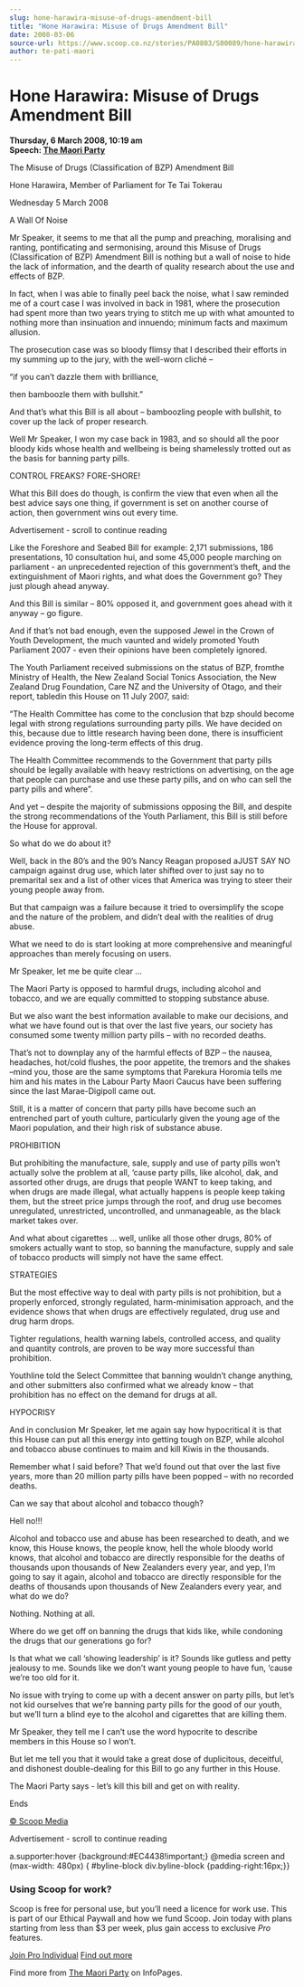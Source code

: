 ```yaml
---
slug: hone-harawira-misuse-of-drugs-amendment-bill
title: "Hone Harawira: Misuse of Drugs Amendment Bill"
date: 2008-03-06
source-url: https://www.scoop.co.nz/stories/PA0803/S00089/hone-harawira-misuse-of-drugs-amendment-bill.htm
author: te-pati-maori
---
```

Hone Harawira: Misuse of Drugs Amendment Bill
=============================================

**Thursday, 6 March 2008, 10:19 am**  
**Speech: [The Maori Party](https://info.scoop.co.nz/The_Maori_Party)**

The Misuse of Drugs (Classification of BZP) Amendment Bill

Hone Harawira, Member of Parliament for Te Tai Tokerau

Wednesday 5 March 2008

A Wall Of Noise

Mr Speaker, it seems to me that all the pump and preaching, moralising and ranting, pontificating and sermonising, around this Misuse of Drugs (Classification of BZP) Amendment Bill is nothing but a wall of noise to hide the lack of information, and the dearth of quality research about the use and effects of BZP.

In fact, when I was able to finally peel back the noise, what I saw reminded me of a court case I was involved in back in 1981, where the prosecution had spent more than two years trying to stitch me up with what amounted to nothing more than insinuation and innuendo; minimum facts and maximum allusion.

The prosecution case was so bloody flimsy that I described their efforts in my summing up to the jury, with the well-worn cliché –

“if you can’t dazzle them with brilliance,

then bamboozle them with bullshit.”

And that’s what this Bill is all about – bamboozling people with bullshit, to cover up the lack of proper research.

Well Mr Speaker, I won my case back in 1983, and so should all the poor bloody kids whose health and wellbeing is being shamelessly trotted out as the basis for banning party pills.

CONTROL FREAKS? FORE-SHORE!

What this Bill does do though, is confirm the view that even when all the best advice says one thing, if government is set on another course of action, then government wins out every time.

Advertisement - scroll to continue reading





Like the Foreshore and Seabed Bill for example: 2,171 submissions, 186 presentations, 10 consultation hui, and some 45,000 people marching on parliament - an unprecedented rejection of this government’s theft, and the extinguishment of Maori rights, and what does the Government go? They just plough ahead anyway.

And this Bill is similar – 80% opposed it, and government goes ahead with it anyway – go figure.

And if that’s not bad enough, even the supposed Jewel in the Crown of Youth Development, the much vaunted and widely promoted Youth Parliament 2007 - even their opinions have been completely ignored.

The Youth Parliament received submissions on the status of BZP, fromthe Ministry of Health, the New Zealand Social Tonics Association, the New Zealand Drug Foundation, Care NZ and the University of Otago, and their report, tabledin this House on 11 July 2007, said:

“The Health Committee has come to the conclusion that bzp should become legal with strong regulations surrounding party pills. We have decided on this, because due to little research having been done, there is insufficient evidence proving the long-term effects of this drug.

The Health Committee recommends to the Government that party pills should be legally available with heavy restrictions on advertising, on the age that people can purchase and use these party pills, and on who can sell the party pills and where”.

And yet – despite the majority of submissions opposing the Bill, and despite the strong recommendations of the Youth Parliament, this Bill is still before the House for approval.

So what do we do about it?

Well, back in the 80’s and the 90’s Nancy Reagan proposed aJUST SAY NO campaign against drug use, which later shifted over to just say no to premarital sex and a list of other vices that America was trying to steer their young people away from.

But that campaign was a failure because it tried to oversimplify the scope and the nature of the problem, and didn’t deal with the realities of drug abuse.

What we need to do is start looking at more comprehensive and meaningful approaches than merely focusing on users.

Mr Speaker, let me be quite clear …

The Maori Party is opposed to harmful drugs, including alcohol and tobacco, and we are equally committed to stopping substance abuse.

But we also want the best information available to make our decisions, and what we have found out is that over the last five years, our society has consumed some twenty million party pills – with no recorded deaths.

That’s not to downplay any of the harmful effects of BZP – the nausea, headaches, hot/cold flushes, the poor appetite, the tremors and the shakes –mind you, those are the same symptoms that Parekura Horomia tells me him and his mates in the Labour Party Maori Caucus have been suffering since the last Marae-Digipoll came out.

Still, it is a matter of concern that party pills have become such an entrenched part of youth culture, particularly given the young age of the Maori population, and their high risk of substance abuse.

PROHIBITION

But prohibiting the manufacture, sale, supply and use of party pills won’t actually solve the problem at all, ‘cause party pills, like alcohol, dak, and assorted other drugs, are drugs that people WANT to keep taking, and when drugs are made illegal, what actually happens is people keep taking them, but the street price jumps through the roof, and drug use becomes unregulated, unrestricted, uncontrolled, and unmanageable, as the black market takes over.

And what about cigarettes … well, unlike all those other drugs, 80% of smokers actually want to stop, so banning the manufacture, supply and sale of tobacco products will simply not have the same effect.

STRATEGIES

But the most effective way to deal with party pills is not prohibition, but a properly enforced, strongly regulated, harm-minimisation approach, and the evidence shows that when drugs are effectively regulated, drug use and drug harm drops.

Tighter regulations, health warning labels, controlled access, and quality and quantity controls, are proven to be way more successful than prohibition.

Youthline told the Select Committee that banning wouldn’t change anything, and other submitters also confirmed what we already know – that prohibition has no effect on the demand for drugs at all.

HYPOCRISY

And in conclusion Mr Speaker, let me again say how hypocritical it is that this House can put all this energy into getting tough on BZP, while alcohol and tobacco abuse continues to maim and kill Kiwis in the thousands.

Remember what I said before? That we’d found out that over the last five years, more than 20 million party pills have been popped – with no recorded deaths.

Can we say that about alcohol and tobacco though?

Hell no!!!

Alcohol and tobacco use and abuse has been researched to death, and we know, this House knows, the people know, hell the whole bloody world knows, that alcohol and tobacco are directly responsible for the deaths of thousands upon thousands of New Zealanders every year, and yep, I’m going to say it again, alcohol and tobacco are directly responsible for the deaths of thousands upon thousands of New Zealanders every year, and what do we do?

Nothing. Nothing at all.

Where do we get off on banning the drugs that kids like, while condoning the drugs that our generations go for?

Is that what we call ‘showing leadership’ is it? Sounds like gutless and petty jealousy to me. Sounds like we don’t want young people to have fun, ‘cause we’re too old for it.

No issue with trying to come up with a decent answer on party pills, but let’s not kid ourselves that we’re banning party pills for the good of our youth, but we’ll turn a blind eye to the alcohol and cigarettes that are killing them.

Mr Speaker, they tell me I can’t use the word hypocrite to describe members in this House so I won’t.

But let me tell you that it would take a great dose of duplicitous, deceitful, and dishonest double-dealing for this Bill to go any further in this House.

The Maori Party says - let’s kill this bill and get on with reality.

Ends

  

[© Scoop Media](http://www.scoop.co.nz/about/terms.html)  

Advertisement - scroll to continue reading



a.supporter:hover {background:#EC4438!important;} @media screen and (max-width: 480px) { #byline-block div.byline-block {padding-right:16px;}}

### Using Scoop for work?

Scoop is free for personal use, but you’ll need a licence for work use. This is part of our Ethical Paywall and how we fund Scoop. Join today with plans starting from less than $3 per week, plus gain access to exclusive _Pro_ features.  
  
[Join Pro Individual](https://pro.scoop.co.nz/Individual/?from=ProIn24) [Find out more](https://pro.scoop.co.nz/using-scoop-for-work/?from=ProIn24)

Find more from [The Maori Party](https://info.scoop.co.nz/The_Maori_Party) on InfoPages.